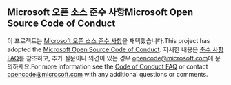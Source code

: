 ## <a name="microsoft-open-source-code-of-conduct"></a><span data-ttu-id="983a5-101">Microsoft 오픈 소스 준수 사항</span><span class="sxs-lookup"><span data-stu-id="983a5-101">Microsoft Open Source Code of Conduct</span></span>
<span data-ttu-id="983a5-102">이 프로젝트는 [Microsoft 오픈 소스 준수 사항](https://opensource.microsoft.com/codeofconduct/)을 채택했습니다.</span><span class="sxs-lookup"><span data-stu-id="983a5-102">This project has adopted the [Microsoft Open Source Code of Conduct](https://opensource.microsoft.com/codeofconduct/).</span></span>
<span data-ttu-id="983a5-103">자세한 내용은 [준수 사항 FAQ](https://opensource.microsoft.com/codeofconduct/faq/)를 참조하고, 추가 질문이나 의견이 있는 경우 [opencode@microsoft.com](mailto:opencode@microsoft.com)에 문의하세요.</span><span class="sxs-lookup"><span data-stu-id="983a5-103">For more information see the [Code of Conduct FAQ](https://opensource.microsoft.com/codeofconduct/faq/) or contact [opencode@microsoft.com](mailto:opencode@microsoft.com) with any additional questions or comments.</span></span>